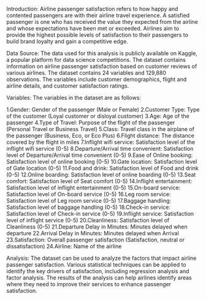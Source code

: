 Introduction:
Airline passenger satisfaction refers to how happy and contented passengers are with their airline travel experience. A satisfied passenger is one who has received the value they expected from the airline and whose expectations have been met or exceeded. Airlines aim to provide the highest possible levels of satisfaction to their passengers to build brand loyalty and gain a competitive edge.

Data Source:
The data used for this analysis is publicly available on Kaggle, a popular platform for data science competitions. The dataset contains information on airline passenger satisfaction based on customer reviews of various airlines. The dataset contains 24 variables and 129,880 observations. The variables include customer demographics, flight and airline details, and customer satisfaction ratings.

Variables:
The variables in the dataset are as follows:

1.Gender: Gender of the passenger (Male or Female) 2.Customer Type: Type of the customer (Loyal customer or disloyal customer) 3.Age: Age of the passenger 4.Type of Travel: Purpose of the flight of the passenger (Personal Travel or Business Travel) 5.Class: Travel class in the airplane of the passenger (Business, Eco, or Eco Plus) 6.Flight distance: The distance covered by the flight in miles 7.Inflight wifi service: Satisfaction level of the inflight wifi service (0-5) 8.Departure/Arrival time convenient: Satisfaction level of Departure/Arrival time convenient (0-5) 9.Ease of Online booking: Satisfaction level of online booking (0-5) 10.Gate location: Satisfaction level of Gate location (0-5) 11.Food and drink: Satisfaction level of Food and drink (0-5) 12.Online boarding: Satisfaction level of online boarding (0-5) 13.Seat comfort: Satisfaction level of Seat comfort (0-5) 14.Inflight entertainment: Satisfaction level of inflight entertainment (0-5) 15.On-board service: Satisfaction level of On-board service (0-5) 16.Leg room service: Satisfaction level of Leg room service (0-5) 17.Baggage handling: Satisfaction level of baggage handling (0-5) 18.Check-in service: Satisfaction level of Check-in service (0-5) 19.Inflight service: Satisfaction level of inflight service (0-5) 20.Cleanliness: Satisfaction level of Cleanliness (0-5) 21.Departure Delay in Minutes: Minutes delayed when departure 22.Arrival Delay in Minutes: Minutes delayed when Arrival 23.Satisfaction: Overall passenger satisfaction (Satisfaction, neutral or dissatisfaction) 24.Airline: Name of the airline

Analysis:
The dataset can be used to analyze the factors that impact airline passenger satisfaction. Various statistical techniques can be applied to identify the key drivers of satisfaction, including regression analysis and factor analysis. The results of the analysis can help airlines identify areas where they need to improve their services to enhance passenger satisfaction.
